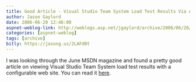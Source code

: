 ```yaml
---
title: Good Article - Visual Studio Team System Load Test Results Via A Configurable Web Site
author: Jason Gaylord
date: 2006-06-20 12:46:00
aspnet-weblog-link: http://weblogs.asp.net/jgaylord/archive/2006/06/20/Good-Article-_2D00_-Visual-Studio-Team-System-Load-Test-Results-Via-A-Configurable-Web-Site.aspx
categories: [aspnet-weblog]
tags: [archive]
bitly: https://jasong.us/2LAFdBt
---
```


I was looking through the June MSDN magazine and found a pretty good article on viewing Visual Studio Team System load test results with a configurable web site. You can read it [here](http://msdn.microsoft.com/msdnmag/issues/06/06/ShareTheLoad/default.aspx).